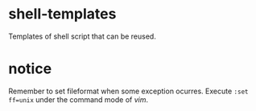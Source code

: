 # shell-templates
Templates of shell script that can be reused.

# notice
Remember to set fileformat when some exception ocurres. Execute `:set ff=unix` under the command mode of *vim*. 
